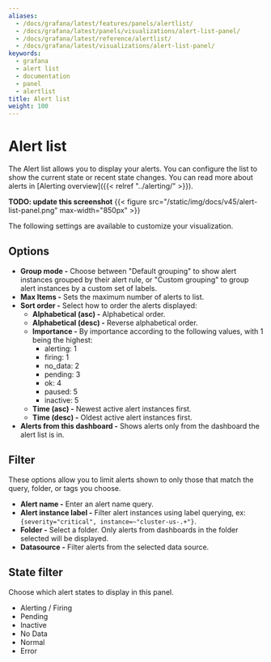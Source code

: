 ```yaml
---
aliases:
  - /docs/grafana/latest/features/panels/alertlist/
  - /docs/grafana/latest/panels/visualizations/alert-list-panel/
  - /docs/grafana/latest/reference/alertlist/
  - /docs/grafana/latest/visualizations/alert-list-panel/
keywords:
  - grafana
  - alert list
  - documentation
  - panel
  - alertlist
title: Alert list
weight: 100
---
```


# Alert list

The Alert list allows you to display your alerts. You can configure the list to show the current state or recent state changes. You can read more about alerts in [Alerting overview]({{< relref "../alerting/" >}}).

**TODO: update this screenshot**
{{< figure src="/static/img/docs/v45/alert-list-panel.png" max-width="850px" >}}

The following settings are available to customize your visualization.

## Options

- **Group mode -** Choose between "Default grouping" to show alert instances grouped by their alert rule, or "Custom grouping" to group alert instances by a custom set of labels.
- **Max Items -** Sets the maximum number of alerts to list.
- **Sort order -** Select how to order the alerts displayed:
  - **Alphabetical (asc) -** Alphabetical order.
  - **Alphabetical (desc) -** Reverse alphabetical order.
  - **Importance -** By importance according to the following values, with 1 being the highest:
    - alerting: 1
    - firing: 1
    - no_data: 2
    - pending: 3
    - ok: 4
    - paused: 5
    - inactive: 5
  - **Time (asc) -** Newest active alert instances first.
  - **Time (desc) -** Oldest active alert instances first.
- **Alerts from this dashboard -** Shows alerts only from the dashboard the alert list is in.

## Filter

These options allow you to limit alerts shown to only those that match the query, folder, or tags you choose.

- **Alert name -** Enter an alert name query.
- **Alert instance label -** Filter alert instances using label querying, ex: `{severity="critical", instance=~"cluster-us-.+"}`.
- **Folder -** Select a folder. Only alerts from dashboards in the folder selected will be displayed.
- **Datasource -** Filter alerts from the selected data source.

## State filter

Choose which alert states to display in this panel.

- Alerting / Firing
- Pending
- Inactive
- No Data
- Normal
- Error
